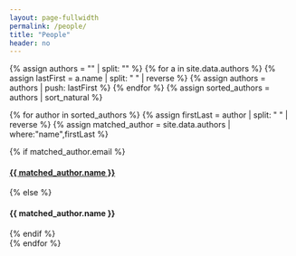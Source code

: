 ```yaml
---
layout: page-fullwidth
permalink: /people/
title: "People"
header: no
---
```


{% assign authors = "" | split: "" %}
{% for a in site.data.authors %}
    {% assign lastFirst = a.name | split: " " | reverse %}
    {% assign authors = authors | push: lastFirst %}
{% endfor %}
{% assign sorted_authors = authors | sort_natural %}

{% for author in sorted_authors %}
    {% assign firstLast = author | split: " " | reverse %}
    {% assign matched_author = site.data.authors | where:"name",firstLast %}
    <!-- do something with the author -->
    <div>
    {% if matched_author.email %}
    <h4><a href="mailto:{{ matched_author.email }}">{{ matched_author.name }}</a></h4>
    {% else %}
        <h4>{{ matched_author.name }}</h4>
        {% endif %}
    </div>
{% endfor %}